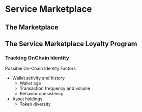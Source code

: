 # Service Marketplace

## The Marketplace

## The Service Marketplace Loyalty Program

### Tracking OnChain Identity

Possible On-Chain Identity Factors

- Wallet activity and history
  - Wallet age
  - Transaction frequency and volume
  - Behavior consistency
- Asset holdings
  - Token diversity